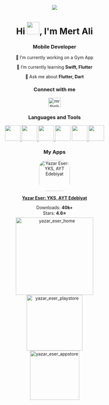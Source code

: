 <p align="center">
  <img src="https://user-images.githubusercontent.com/72457200/205451186-4f6d193d-b687-43cf-9586-d388cb932bb5.gif" />
</p>

<h1 align="center">Hi <img src="https://github.com/mrthnby/mrthnby/assets/72457200/7b632147-6cdc-478d-ac09-9622a9cb73a0" width="40">, I'm Mert Ali</h1>
<h3 align="center">Mobile Developer</h3>

<p align="center">
  🔭 I’m currently working on a Gym App
</p>

<p align="center">
  🌱 I’m currently learning <strong>Swift, Flutter</strong>
</p>

<p align="center">
  💬 Ask me about <strong>Flutter, Dart</strong>
</p>

<h3 align="center">Connect with me</h3>
<p align="center">
  <a href="https://twitter.com/mrthnby" target="_blank" rel="noopener noreferrer" ><img src="https://raw.githubusercontent.com/rahuldkjain/github-profile-readme-generator/master/src/images/icons/Social/twitter.svg" alt="mrthnby" height="30" width="40" /></a>
</p>

<h3 align="center">Languages and Tools</h3>
<p align="center">
  <a href="https://flutter.dev" target="_blank" rel="noreferrer">
<img src="https://img.icons8.com/color/480/000000/flutter.png" width=50>
  </a>

  <a href="https://dart.dev" target="_blank" rel="noreferrer">
<img src="https://img.icons8.com/color/480/000000/dart.png" width=50>
  </a>

  <a href="https://www.swift.org/" target="_blank" rel="noreferrer">
    <img src="https://img.icons8.com/color/480/000000/swift.png" width=50>
  </a>
  <a href="https://developer.apple.com/xcode/swiftui/" target="_blank" rel="noreferrer"><img src="https://img.icons8.com/color/480/000000/swiftui.png" width=50></a>

  <a href="https://firebase.google.com/" target="_blank" rel="noreferrer">
    <img src="https://img.icons8.com/color/480/000000/firebase.png" width=50>
  </a>

  <a href="https://git-scm.com/" target="_blank" rel="noreferrer">
   <img src="https://img.icons8.com/color/480/000000/git.png" width=50>
  </a>

</p>

<h3 align="center">My Apps</h3>

<div align="center">
  <a href="#" target="_blank" rel="noreferrer">
    <img src="https://user-images.githubusercontent.com/72457200/218078410-f97307f5-d351-4937-9135-6d6dab4f6da6.png" alt="Yazar Eser: YKS, AYT Edebiyat" width="100" height="100" style="border-radius: 25px;">
  </a>
</div>

<p align="center">
  <a href="#" target="_blank" rel="noreferrer"><strong>Yazar Eser: YKS, AYT Edebiyat</strong></a>
</p>

<div align="center">
  Downloads: <strong>40k+</strong>
  <br>
Stars: <strong>4.6⭐</strong>
</div>

<div align="center">
  <a href="#" target="_blank" rel="noreferrer">
    <img width="250" alt="yazar_eser_home" src="https://github.com/mrthnby/mrthnby/assets/72457200/c78e989e-fcd6-4b0f-a156-39be6a3ead87">
  </a>
</div>

<div align="center">
  <a href="https://play.google.com/store/apps/details?id=com.yazareser.yks_yazar_eser" target="_blank" rel="noreferrer">
    <img width="180" alt="yazar_eser_playstore" src="https://github.com/mrthnby/mrthnby/assets/72457200/0ce8b635-bae5-425c-ab3e-c62e08ae2852">
  </a>
</div>

<div align="center">
  <a href="https://apps.apple.com/tr/app/yazar-eser-yks-ayt-edebiyat/id6479536386?l" target="_blank" rel="noreferrer">
    <img width="159" alt="yazar_eser_appstore" src="https://github.com/mrthnby/mrthnby/assets/72457200/1a48e530-2afb-405e-916f-4edd60c289aa">
  </a>
</div>

<!---

<h3 align="center">My Stats</h3>

<p align="center">
  <img src="http://github-readme-streak-stats.herokuapp.com?user=mrthnby&theme=onedark&hide_border=true&border_radius=4.7" alt="GitHub Streak"/>
</p>

<p align="center">
  <img src="https://github-readme-stats.vercel.app/api?username=mrthnby&show_icons=true&locale=en&theme=onedark&hide_border=true&border_radius=4.7" alt="Stats"/>
</p>

-->
